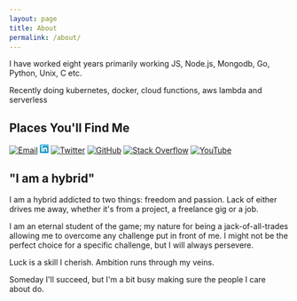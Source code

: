 ```yaml
---
layout: page
title: About
permalink: /about/
---
```


I have worked eight years primarily working JS, Node.js, Mongodb, Go, Python, Unix, C etc.

Recently doing kubernetes, docker, cloud functions, aws lambda and serverless


Places You'll Find Me
---------------------
<a href="mailto:nickleefly&#64;gmail&#46;com">![Email](/assets/gmail.ico )</a>
[![LinkedIn](/assets/linkedin.png )](http://www.linkedin.com/in/nickleefly)
[![Twitter](/assets/twitter.ico )](http://www.twitter.com/nickleefly)
[![GitHub](/assets/github.ico )](http://github.com/nickleefly)
[![Stack Overflow](/assets/so.ico)](http://stackoverflow.com/users/1317035/nickleefly)
[![YouTube](/assets/youtube.ico )](http://www.youtube.com/user/nickleeflyonly)

"I am a hybrid"
---------------

I am a hybrid addicted to two things: freedom and passion. Lack of either drives me away, whether it's from a project, a freelance gig or a job.

I am an eternal student of the game; my nature for being a jack-of-all-trades allowing me to overcome any challenge put in front of me. I might not be the perfect choice for a specific challenge, but I will always persevere.

Luck is a skill I cherish. Ambition runs through my veins.

Someday I'll succeed, but I'm a bit busy making sure the people I care about do.

